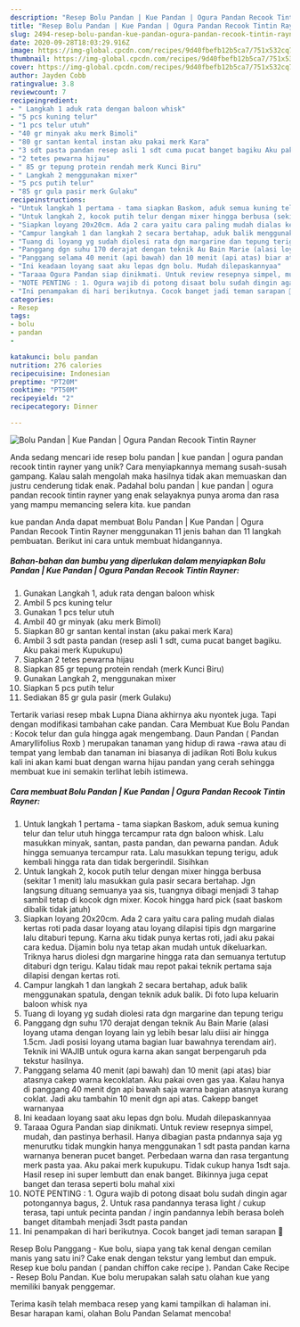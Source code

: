 ```yaml
---
description: "Resep Bolu Pandan | Kue Pandan | Ogura Pandan Recook Tintin Rayner Anti Gagal"
title: "Resep Bolu Pandan | Kue Pandan | Ogura Pandan Recook Tintin Rayner Anti Gagal"
slug: 2494-resep-bolu-pandan-kue-pandan-ogura-pandan-recook-tintin-rayner-anti-gagal
date: 2020-09-28T18:03:29.916Z
image: https://img-global.cpcdn.com/recipes/9d40fbefb12b5ca7/751x532cq70/bolu-pandan-kue-pandan-ogura-pandan-recook-tintin-rayner-foto-resep-utama.jpg
thumbnail: https://img-global.cpcdn.com/recipes/9d40fbefb12b5ca7/751x532cq70/bolu-pandan-kue-pandan-ogura-pandan-recook-tintin-rayner-foto-resep-utama.jpg
cover: https://img-global.cpcdn.com/recipes/9d40fbefb12b5ca7/751x532cq70/bolu-pandan-kue-pandan-ogura-pandan-recook-tintin-rayner-foto-resep-utama.jpg
author: Jayden Cobb
ratingvalue: 3.8
reviewcount: 7
recipeingredient:
- " Langkah 1 aduk rata dengan baloon whisk"
- "5 pcs kuning telur"
- "1 pcs telur utuh"
- "40 gr minyak aku merk Bimoli"
- "80 gr santan kental instan aku pakai merk Kara"
- "3 sdt pasta pandan resep asli 1 sdt cuma pucat banget bagiku Aku pakai merk Kupukupu"
- "2 tetes pewarna hijau"
- " 85 gr tepung protein rendah merk Kunci Biru"
- " Langkah 2 menggunakan mixer"
- "5 pcs putih telur"
- "85 gr gula pasir merk Gulaku"
recipeinstructions:
- "Untuk langkah 1 pertama - tama siapkan Baskom, aduk semua kuning telur dan telur utuh hingga tercampur rata dgn baloon whisk. Lalu masukkan minyak, santan, pasta pandan, dan pewarna pandan. Aduk hingga semuanya tercampur rata. Lalu masukkan tepung terigu, aduk kembali hingga rata dan tidak bergerindil. Sisihkan"
- "Untuk langkah 2, kocok putih telur dengan mixer hingga berbusa (sekitar 1 menit) lalu masukkan gula pasir secara bertahap. Jgn langsung dituang semuanya yaa sis, tuangnya dibagi menjadi 3 tahap sambil tetap di kocok dgn mixer. Kocok hingga hard pick (saat baskom dibalik tidak jatuh)"
- "Siapkan loyang 20x20cm. Ada 2 cara yaitu cara paling mudah dialas kertas roti pada dasar loyang atau loyang dilapisi tipis dgn margarine lalu ditaburi tepung. Karna aku tidak punya kertas roti, jadi aku pakai cara kedua. Dijamin bolu nya tetap akan mudah untuk dikeluarkan. Triknya harus diolesi dgn margarine hingga rata dan semuanya tertutup ditaburi dgn terigu. Kalau tidak mau repot pakai teknik pertama saja dilapisi dengan kertas roti."
- "Campur langkah 1 dan langkah 2 secara bertahap, aduk balik menggunakan spatula, dengan teknik aduk balik. Di foto lupa keluarin baloon whisk nya"
- "Tuang di loyang yg sudah diolesi rata dgn margarine dan tepung terigu"
- "Panggang dgn suhu 170 derajat dengan teknik Au Bain Marie (alasi loyang utama dengan loyang lain yg lebih besar lalu diisi air hingga 1.5cm. Jadi posisi loyang utama bagian luar bawahnya terendam air). Teknik ini WAJIB untuk ogura karna akan sangat berpengaruh pda tekstur hasilnya."
- "Panggang selama 40 menit (api bawah) dan 10 menit (api atas) biar atasnya cakep warna kecoklatan. Aku pakai oven gas yaa. Kalau hanya di panggang 40 menit dgn api bawah saja warna bagian atasnya kurang coklat. Jadi aku tambahin 10 menit dgn api atas. Cakepp banget warnanyaa"
- "Ini keadaan loyang saat aku lepas dgn bolu. Mudah dilepaskannyaa"
- "Taraaa Ogura Pandan siap dinikmati. Untuk review resepnya simpel, mudah, dan pastinya berhasil. Hanya dibagian pasta pndannya saja yg menurutku tidak mungkin hanya menggunakan 1 sdt pasta pandan karna warnanya beneran pucet banget. Perbedaan warna dan rasa tergantung merk pasta yaa. Aku pakai merk kupukupu. Tidak cukup hanya 1sdt saja. Hasil resep ini super lembutt dan enak banget. Bikinnya juga cepat banget dan terasa seperti bolu mahal xixi"
- "NOTE PENTING : 1. Ogura wajib di potong disaat bolu sudah dingin agar potongannya bagus, 2. Untuk rasa pandannya terasa light / cukup terasa, tapi untuk pecinta pandan / ingin pandannya lebih berasa boleh banget ditambah menjadi 3sdt pasta pandan"
- "Ini penampakan di hari berikutnya. Cocok banget jadi teman sarapan 🌸"
categories:
- Resep
tags:
- bolu
- pandan
- 

katakunci: bolu pandan  
nutrition: 276 calories
recipecuisine: Indonesian
preptime: "PT20M"
cooktime: "PT50M"
recipeyield: "2"
recipecategory: Dinner

---
```



![Bolu Pandan | Kue Pandan | Ogura Pandan Recook Tintin Rayner](https://img-global.cpcdn.com/recipes/9d40fbefb12b5ca7/751x532cq70/bolu-pandan-kue-pandan-ogura-pandan-recook-tintin-rayner-foto-resep-utama.jpg)

Anda sedang mencari ide resep bolu pandan | kue pandan | ogura pandan recook tintin rayner yang unik? Cara menyiapkannya memang susah-susah gampang. Kalau salah mengolah maka hasilnya tidak akan memuaskan dan justru cenderung tidak enak. Padahal bolu pandan | kue pandan | ogura pandan recook tintin rayner yang enak selayaknya punya aroma dan rasa yang mampu memancing selera kita.
 kue pandan 

 kue pandan  Anda dapat membuat Bolu Pandan | Kue Pandan | Ogura Pandan Recook Tintin Rayner menggunakan 11 jenis bahan dan 11 langkah pembuatan. Berikut ini cara untuk membuat hidangannya.

<!--inarticleads1-->

##### Bahan-bahan dan bumbu yang diperlukan dalam menyiapkan Bolu Pandan | Kue Pandan | Ogura Pandan Recook Tintin Rayner:

1. Gunakan  Langkah 1, aduk rata dengan baloon whisk
1. Ambil 5 pcs kuning telur
1. Gunakan 1 pcs telur utuh
1. Ambil 40 gr minyak (aku merk Bimoli)
1. Siapkan 80 gr santan kental instan (aku pakai merk Kara)
1. Ambil 3 sdt pasta pandan (resep asli 1 sdt, cuma pucat banget bagiku. Aku pakai merk Kupukupu)
1. Siapkan 2 tetes pewarna hijau
1. Siapkan  85 gr tepung protein rendah (merk Kunci Biru)
1. Gunakan  Langkah 2, menggunakan mixer
1. Siapkan 5 pcs putih telur
1. Sediakan 85 gr gula pasir (merk Gulaku)


Tertarik variasi resep mbak Lupna Diana akhirnya aku nyontek juga. Tapi dengan modifikasi tambahan cake pandan. Cara Membuat Kue Bolu Pandan : Kocok telur dan gula hingga agak mengembang. Daun Pandan ( Pandan Amaryllifolius Roxb ) merupakan tanaman yang hidup di rawa -rawa atau di tempat yang lembab dan tanaman ini biasanya di jadikan Roti Bolu kukus kali ini akan kami buat dengan warna hijau pandan yang cerah sehingga membuat kue ini semakin terlihat lebih istimewa. 

<!--inarticleads2-->

##### Cara membuat Bolu Pandan | Kue Pandan | Ogura Pandan Recook Tintin Rayner:

1. Untuk langkah 1 pertama - tama siapkan Baskom, aduk semua kuning telur dan telur utuh hingga tercampur rata dgn baloon whisk. Lalu masukkan minyak, santan, pasta pandan, dan pewarna pandan. Aduk hingga semuanya tercampur rata. Lalu masukkan tepung terigu, aduk kembali hingga rata dan tidak bergerindil. Sisihkan
1. Untuk langkah 2, kocok putih telur dengan mixer hingga berbusa (sekitar 1 menit) lalu masukkan gula pasir secara bertahap. Jgn langsung dituang semuanya yaa sis, tuangnya dibagi menjadi 3 tahap sambil tetap di kocok dgn mixer. Kocok hingga hard pick (saat baskom dibalik tidak jatuh)
1. Siapkan loyang 20x20cm. Ada 2 cara yaitu cara paling mudah dialas kertas roti pada dasar loyang atau loyang dilapisi tipis dgn margarine lalu ditaburi tepung. Karna aku tidak punya kertas roti, jadi aku pakai cara kedua. Dijamin bolu nya tetap akan mudah untuk dikeluarkan. Triknya harus diolesi dgn margarine hingga rata dan semuanya tertutup ditaburi dgn terigu. Kalau tidak mau repot pakai teknik pertama saja dilapisi dengan kertas roti.
1. Campur langkah 1 dan langkah 2 secara bertahap, aduk balik menggunakan spatula, dengan teknik aduk balik. Di foto lupa keluarin baloon whisk nya
1. Tuang di loyang yg sudah diolesi rata dgn margarine dan tepung terigu
1. Panggang dgn suhu 170 derajat dengan teknik Au Bain Marie (alasi loyang utama dengan loyang lain yg lebih besar lalu diisi air hingga 1.5cm. Jadi posisi loyang utama bagian luar bawahnya terendam air). Teknik ini WAJIB untuk ogura karna akan sangat berpengaruh pda tekstur hasilnya.
1. Panggang selama 40 menit (api bawah) dan 10 menit (api atas) biar atasnya cakep warna kecoklatan. Aku pakai oven gas yaa. Kalau hanya di panggang 40 menit dgn api bawah saja warna bagian atasnya kurang coklat. Jadi aku tambahin 10 menit dgn api atas. Cakepp banget warnanyaa
1. Ini keadaan loyang saat aku lepas dgn bolu. Mudah dilepaskannyaa
1. Taraaa Ogura Pandan siap dinikmati. Untuk review resepnya simpel, mudah, dan pastinya berhasil. Hanya dibagian pasta pndannya saja yg menurutku tidak mungkin hanya menggunakan 1 sdt pasta pandan karna warnanya beneran pucet banget. Perbedaan warna dan rasa tergantung merk pasta yaa. Aku pakai merk kupukupu. Tidak cukup hanya 1sdt saja. Hasil resep ini super lembutt dan enak banget. Bikinnya juga cepat banget dan terasa seperti bolu mahal xixi
1. NOTE PENTING : 1. Ogura wajib di potong disaat bolu sudah dingin agar potongannya bagus, 2. Untuk rasa pandannya terasa light / cukup terasa, tapi untuk pecinta pandan / ingin pandannya lebih berasa boleh banget ditambah menjadi 3sdt pasta pandan
1. Ini penampakan di hari berikutnya. Cocok banget jadi teman sarapan 🌸


Resep Bolu Panggang - Kue bolu, siapa yang tak kenal dengan cemilan manis yang satu ini? Cake enak dengan tekstur yang lembut dan empuk. Resep kue bolu pandan ( pandan chiffon cake recipe ). Pandan Cake Recipe - Resep Bolu Pandan. Kue bolu merupakan salah satu olahan kue yang memiliki banyak penggemar. 

Terima kasih telah membaca resep yang kami tampilkan di halaman ini. Besar harapan kami, olahan Bolu Pandan  Selamat mencoba!
